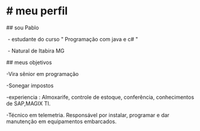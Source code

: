 # \# meu perfil

\## sou Pablo





&nbsp;- estudante do curso " Programação com java e c# " 

&nbsp;- Natural de Itabira MG



\## meus objetivos

-Vira sênior em  programação 

-Sonegar impostos  

-experiencia : Almoxarife, controle de estoque, conferência, conhecimentos de SAP,MAGIX TI.

-Técnico em telemetria.  Responsável por instalar, programar e dar manutenção em equipamentos embarcados. 



